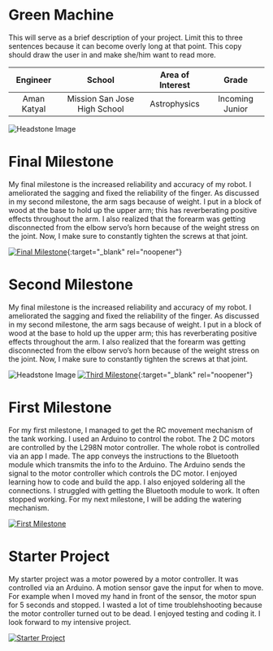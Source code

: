 ﻿# Green Machine
This will serve as a brief description of your project. Limit this to three sentences because it can become overly long at that point. This copy should draw the user in and make she/him want to read more.

| **Engineer** | **School** | **Area of Interest** | **Grade** |
|:--:|:--:|:--:|:--:|
| Aman Katyal | Mission San Jose High School | Astrophysics | Incoming Junior

![Headstone Image](https://lh3.googleusercontent.com/jPJWNQjSbysh37DLJqTwEjvxAEzxq1-MyuUu6qoHH8lLm64_3ICiXikdP3BCZIgxOevT7bmIC1tyYGo6nRfYkS4STt3BNe3FL4PL9eUvT_7pTdeVjT-0QKIpDG2-J0CZn7-hjnkpRYYCD4q40wWs3dDRda-vhyY7enaMEuZFe4xKQRnzEvP7ZA1H5Rrl42W-6ho7P2kx-Z5MW82kbo62JyPtjhmWYVv1xqXDUFUwDycZ9_PHl4WVurOel0fpGG2wMzPyY24bUsr-BLX7COE6BN2aqMQJz4C__dtP-AHo9WDr-RKYq4Np2jw3UoCmIBIqg3v5Da3jaLnr1vziQnG73r5uaNOVVDwGhg5ZuywDcUpHCMX7it4Dl1-7kIF-lorzsdtkcufvyDYwPdaXuFfH6gM1eQzSTe2AFgYs3ml_09gnHwWr1G94DHTjx3NKmhbh5oAIq7y2tr8txqlvhUxBRGB1m6_olHL2_NkBHSIU24N1THeFzOuANR4qb9uySbNYQx9S3YiFP8cj9X0wXHyomfBO_x7a12isd5imfuSTtesN_TQLn45Y4yBncM1m-1HJNvshBRivrDp2Voc4Fqoew9lWjqYPc4DQRx66-7keXNLK6pjYb58tx0YklbPDHHoQyuN4mIonhNEQ96kkR99p3OymuE7PyAYyKz4nPUDgDi_w86EVnEeOmT8OodBSIUI8AXLCdgw7hY1PZA90X-w7uz1d1vhLVPO0Kn7zO18iUvOdKXtxsQyVEgmkYarSRA=w778-h895-no?authuser=0)

# Final Milestone
My final milestone is the increased reliability and accuracy of my robot. I ameliorated the sagging and fixed the reliability of the finger. As discussed in my second milestone, the arm sags because of weight. I put in a block of wood at the base to hold up the upper arm; this has reverberating positive effects throughout the arm. I also realized that the forearm was getting disconnected from the elbow servo’s horn because of the weight stress on the joint. Now, I make sure to constantly tighten the screws at that joint. 

[![Final Milestone](https://res.cloudinary.com/marcomontalbano/image/upload/v1612573869/video_to_markdown/images/youtube--F7M7imOVGug-c05b58ac6eb4c4700831b2b3070cd403.jpg )](https://www.youtube.com/watch?v=F7M7imOVGug&feature=emb_logo "Final Milestone"){:target="_blank" rel="noopener"}

# Second Milestone
My final milestone is the increased reliability and accuracy of my robot. I ameliorated the sagging and fixed the reliability of the finger. As discussed in my second milestone, the arm sags because of weight. I put in a block of wood at the base to hold up the upper arm; this has reverberating positive effects throughout the arm. I also realized that the forearm was getting disconnected from the elbow servo’s horn because of the weight stress on the joint. Now, I make sure to constantly tighten the screws at that joint.

![Headstone Image](https://lh3.googleusercontent.com/C7WMHxR3gp5bVhwhWobpb3UXQlimEECQ6CrQny2D709_4VlSmv67J0ia8lVLV2xD6tyv0ZVjGN3Su5kIyV_GkGRonckNJ9l7Yn0-OvVNH6HDEknfsDdVO-sc4l9eSb_igM9eyAVhdrMNolC6t23CPEKQPU_DZVgwSHD896179Dziu2wzwwAnPHL2an2o6BgP7MSPn1JcJ9BmVyeEZ9lglT1X0vvp6h8u37NURqaY8nPZTyYHGUhpQ1rbUtEmeT6XSLzyrblpzkZcCNivzwz8U7Mcihk5hGTW_4TwtY8fwujgChnzftwUwgFJEBZU3dG1dyf-yGmg6AlZ4FQZa4UZADmbuZHlhMgkqofBuFrbNS1_NcgIf5d62GlLryTVm0ymmraOJFWcFv8Ts2rFqpgzituffoTkJujtnnooDOyyKQo-GP26lYVzIGVe-Cq42nTS65U-gAnzezhORGmW6c0AI3pI1Cw61J0xDqJlT16b2p_h3K9FYuFi73VF_OOg1F2xH88ivRisaRPNioY0Pknc6_xJQzvJxf9hsCUvy6FhcWHRCNEm8zf4Z3FAklE-PrqQntQ4FbdQoKA1uy051OQkfQHGv87kHHwyFXzZkz_l7HuuR4Yl7nbHhoo6G6EZT2DRm2es9wUa0ds_PILvIzJ2kHr-h8C_E1pq8lvqkqpsYrNS_kKpy8jRuSeeds54zskqtfoMHOmFwIOcW577dfP88jJF5gXAkpjxq2INMal-bm6TpUoODpYXOmZ9jiky_g=w1492-h894-no?authuser=0)
[![Third Milestone](https://res.cloudinary.com/marcomontalbano/image/upload/v1612574014/video_to_markdown/images/youtube--y3VAmNlER5Y-c05b58ac6eb4c4700831b2b3070cd403.jpg)](https://www.youtube.com/watch?v=y3VAmNlER5Y&feature=emb_logo "Second Milestone"){:target="_blank" rel="noopener"}
# First Milestone
  

 For my first milestone, I managed to get the RC movement mechanism of the tank working. I used an Arduino to control the robot. The 2 DC motors are controlled by the L298N motor controller. The whole robot is controlled via an app I made. The app conveys the instructions to the Bluetooth module which transmits the info to the Arduino. The Arduino sends the signal to the motor controller which controls the DC motor. I enjoyed learning how to code and build the app. I also enjoyed soldering all the connections. I struggled with getting the Bluetooth module to work. It often stopped working. For my next milestone, I will be adding the watering mechanism.


[![First Milestone](https://res.cloudinary.com/marcomontalbano/image/upload/v1612574117/video_to_markdown/images/youtube--CaCazFBhYKs-c05b58ac6eb4c4700831b2b3070cd403.jpg)](https://www.youtube.com/watch?v=CaCazFBhYKs "First Milestone")


# Starter Project
  

My starter project was a motor powered by a motor controller. It was controlled via an Arduino. A motion sensor gave the input for when to move. For example when I moved my hand in front of the sensor, the motor spun for 5 seconds and stopped. I wasted a lot of time troublehshooting because the motor controller turned out to be dead. I enjoyed testing and coding it. I look forward to my intensive project.

[![Starter Project](https://i3.ytimg.com/vi/lcGB89pQ1Dg/hqdefault.jpg)](https://www.youtube.com/watch?v=lcGB89pQ1Dg "Starter Project")
